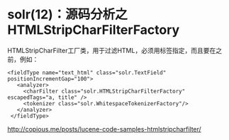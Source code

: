 solr(12)：源码分析之HTMLStripCharFilterFactory
==============
HTMLStripCharFilter工厂类，用于过滤HTML，必须用<charFilter>标签指定，而且要在<tokenizer>之前，例如：  

    <fieldType name="text_html" class="solr.TextField" positionIncrementGap="100">
       <analyzer>
         <charFilter class="solr.HTMLStripCharFilterFactory" escapedTags="a, title" />
         <tokenizer class="solr.WhitespaceTokenizerFactory"/>
       </analyzer>
     </fieldType>


http://copious.me/posts/lucene-code-samples-htmlstripcharfilter/
